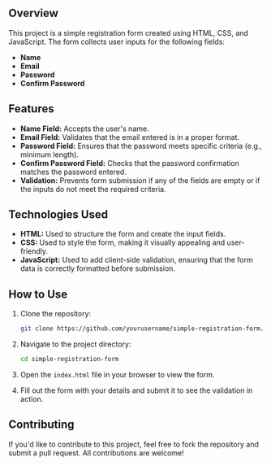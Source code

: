 
## Overview

This project is a simple registration form created using HTML, CSS, and JavaScript. The form collects user inputs for the following fields:
- **Name**
- **Email**
- **Password**
- **Confirm Password**

## Features

- **Name Field:** Accepts the user's name.
- **Email Field:** Validates that the email entered is in a proper format.
- **Password Field:** Ensures that the password meets specific criteria (e.g., minimum length).
- **Confirm Password Field:** Checks that the password confirmation matches the password entered.
- **Validation:** Prevents form submission if any of the fields are empty or if the inputs do not meet the required criteria.

## Technologies Used

- **HTML:** Used to structure the form and create the input fields.
- **CSS:** Used to style the form, making it visually appealing and user-friendly.
- **JavaScript:** Used to add client-side validation, ensuring that the form data is correctly formatted before submission.

## How to Use

1. Clone the repository:
   ```bash
   git clone https://github.com/yourusername/simple-registration-form.git
   ```

2. Navigate to the project directory:
   ```bash
   cd simple-registration-form
   ```

3. Open the `index.html` file in your browser to view the form.

4. Fill out the form with your details and submit it to see the validation in action.



## Contributing

If you'd like to contribute to this project, feel free to fork the repository and submit a pull request. All contributions are welcome!


